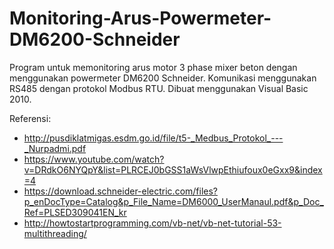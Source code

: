 # Monitoring-Arus-Powermeter-DM6200-Schneider
Program untuk memonitoring arus motor 3 phase mixer beton dengan menggunakan powermeter DM6200 Schneider.
Komunikasi menggunakan RS485 dengan protokol Modbus RTU.
Dibuat menggunakan Visual Basic 2010.

Referensi:
- http://pusdiklatmigas.esdm.go.id/file/t5-_Medbus_Protokol_---_Nurpadmi.pdf
- https://www.youtube.com/watch?v=DRdkO6NYQpY&list=PLRCEJ0bGSS1aWsVlwpEthiufoux0eGxx9&index=4
- https://download.schneider-electric.com/files?p_enDocType=Catalog&p_File_Name=DM6000_UserManaul.pdf&p_Doc_Ref=PLSED309041EN_kr
- http://howtostartprogramming.com/vb-net/vb-net-tutorial-53-multithreading/
